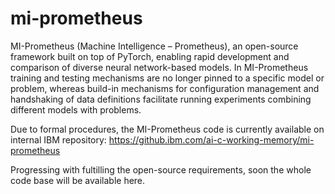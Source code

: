 # mi-prometheus
MI-Prometheus (Machine Intelligence – Prometheus), an open-source framework built on top of PyTorch, enabling rapid development and comparison of diverse neural network-based models. In MI-Prometheus training and testing mechanisms are no longer pinned to a specific model or problem, whereas build-in mechanisms for configuration management and handshaking of data definitions facilitate running experiments combining different models with problems.

Due to formal procedures, the MI-Prometheus code is currently available on internal IBM repository:
https://github.ibm.com/ai-c-working-memory/mi-prometheus

Progressing with fultilling the open-source requirements, soon the whole code base will be available here.
